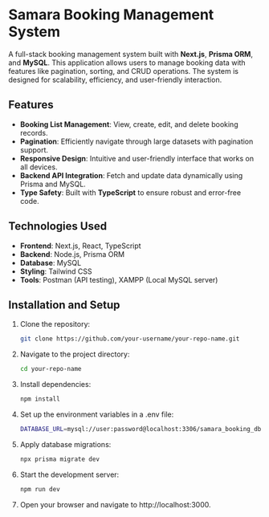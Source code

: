 # Samara Booking Management System

A full-stack booking management system built with **Next.js**, **Prisma ORM**, and **MySQL**. This application allows users to manage booking data with features like pagination, sorting, and CRUD operations. The system is designed for scalability, efficiency, and user-friendly interaction.

## Features
- **Booking List Management**: View, create, edit, and delete booking records.
- **Pagination**: Efficiently navigate through large datasets with pagination support.
- **Responsive Design**: Intuitive and user-friendly interface that works on all devices.
- **Backend API Integration**: Fetch and update data dynamically using Prisma and MySQL.
- **Type Safety**: Built with **TypeScript** to ensure robust and error-free code.

## Technologies Used
- **Frontend**: Next.js, React, TypeScript
- **Backend**: Node.js, Prisma ORM
- **Database**: MySQL
- **Styling**: Tailwind CSS
- **Tools**: Postman (API testing), XAMPP (Local MySQL server)

## Installation and Setup
1. Clone the repository:
   ```bash
   git clone https://github.com/your-username/your-repo-name.git
   
2. Navigate to the project directory:
   ```bash
   cd your-repo-name
3. Install dependencies:
   ```bash
   npm install
4. Set up the environment variables in a .env file:
   ```bash
   DATABASE_URL=mysql://user:password@localhost:3306/samara_booking_db
5. Apply database migrations:
   ```bash
   npx prisma migrate dev
6. Start the development server:
   ```bash
   npm run dev
7. Open your browser and navigate to http://localhost:3000.

